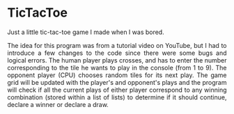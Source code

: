 # TicTacToe

<p align="justify">Just a little tic-tac-toe game I made when I was bored.</p>

<p align="justify">The idea for this program was from a tutorial video on YouTube, but I had to introduce a few changes to the code since there were some bugs and logical errors. The human player plays crosses, and has to enter the number corresponding to the tile he wants to play in the console (from 1 to 9). The opponent player (CPU) chooses random tiles for its next play. The game grid will be updated with the player's and opponent's plays and the program will check if all the current plays of either player correspond to any winning combination (stored within a list of lists) to determine if it should continue, declare a winner or declare a draw.</p>
